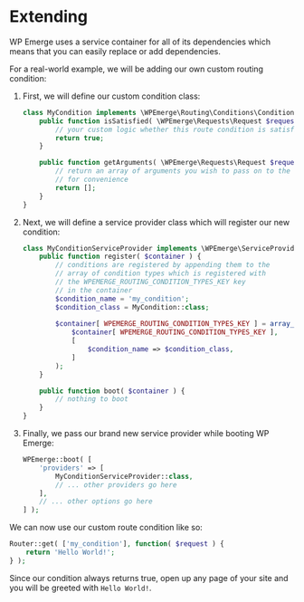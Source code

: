 # Extending

WP Emerge uses a service container for all of its dependencies which means that you can easily replace or add dependencies.

For a real-world example, we will be adding our own custom routing condition:

1. First, we will define our custom condition class:
    ```php
    class MyCondition implements \WPEmerge\Routing\Conditions\ConditionInterface {
        public function isSatisfied( \WPEmerge\Requests\Request $request ) {
            // your custom logic whether this route condition is satisfied
            return true;
        }

        public function getArguments( \WPEmerge\Requests\Request $request ) {
            // return an array of arguments you wish to pass on to the route handler
            // for convenience
            return [];
        }
    }
    ```

1. Next, we will define a service provider class which will register our new condition:
    ```php
    class MyConditionServiceProvider implements \WPEmerge\ServiceProviders\ServiceProviderInterface {
        public function register( $container ) {
            // conditions are registered by appending them to the
            // array of condition types which is registered with
            // the WPEMERGE_ROUTING_CONDITION_TYPES_KEY key
            // in the container
            $condition_name = 'my_condition';
            $condition_class = MyCondition::class;
            
            $container[ WPEMERGE_ROUTING_CONDITION_TYPES_KEY ] = array_merge(
                $container[ WPEMERGE_ROUTING_CONDITION_TYPES_KEY ],
                [
                    $condition_name => $condition_class,
                ]
            );
        }

        public function boot( $container ) {
            // nothing to boot
        }
    }
    ```

1. Finally, we pass our brand new service provider while booting WP Emerge:
    ```php
    WPEmerge::boot( [
        'providers' => [
            MyConditionServiceProvider::class,
            // ... other providers go here
        ],
        // ... other options go here
    ] );
    ```

We can now use our custom route condition like so:
```php
Router::get( ['my_condition'], function( $request ) {
    return 'Hello World!';
} );
```

Since our condition always returns true, open up any page of your site and you will be greeted with `Hello World!`.
